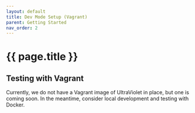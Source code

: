 ```yaml
---
layout: default
title: Dev Mode Setup (Vagrant)
parent: Getting Started
nav_order: 2
---
```

# {{ page.title }}

## Testing with Vagrant

Currently, we do not have a Vagrant image of UltraViolet in place, but one is coming soon. In the meantime, consider local development and testing with Docker.
